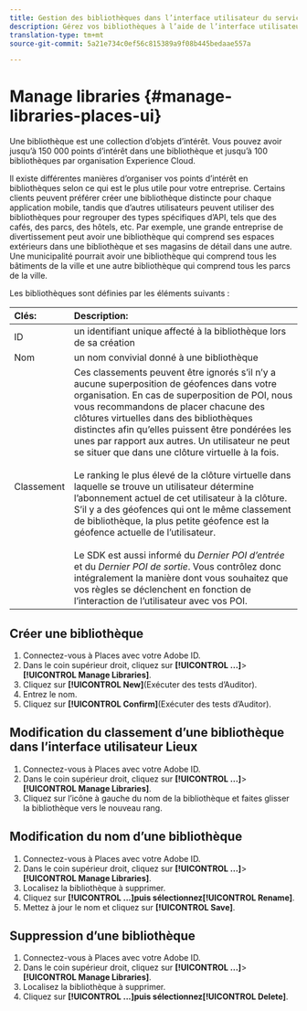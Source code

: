 ```yaml
---
title: Gestion des bibliothèques dans l’interface utilisateur du service Places
description: Gérez vos bibliothèques à l’aide de l’interface utilisateur du service Places.
translation-type: tm+mt
source-git-commit: 5a21e734c0ef56c815389a9f08b445bedaae557a

---
```



# Manage libraries {#manage-libraries-places-ui}

Une bibliothèque est une collection d’objets d’intérêt. Vous pouvez avoir jusqu’à 150 000 points d’intérêt dans une bibliothèque et jusqu’à 100 bibliothèques par organisation Experience Cloud.

Il existe différentes manières d’organiser vos points d’intérêt en bibliothèques selon ce qui est le plus utile pour votre entreprise. Certains clients peuvent préférer créer une bibliothèque distincte pour chaque application mobile, tandis que d’autres utilisateurs peuvent utiliser des bibliothèques pour regrouper des types spécifiques d’API, tels que des cafés, des parcs, des hôtels, etc. Par exemple, une grande entreprise de divertissement peut avoir une bibliothèque qui comprend ses espaces extérieurs dans une bibliothèque et ses magasins de détail dans une autre. Une municipalité pourrait avoir une bibliothèque qui comprend tous les bâtiments de la ville et une autre bibliothèque qui comprend tous les parcs de la ville.

Les bibliothèques sont définies par les éléments suivants :

| Clés: | Description: |
| :--- | :--- |
| ID | un identifiant unique affecté à la bibliothèque lors de sa création |
| Nom | un nom convivial donné à une bibliothèque |
| Classement | Ces classements peuvent être ignorés s’il n’y a aucune superposition de géofences dans votre organisation. En cas de superposition de POI, nous vous recommandons de placer chacune des clôtures virtuelles dans des bibliothèques distinctes afin qu’elles puissent être pondérées les unes par rapport aux autres. Un utilisateur ne peut se situer que dans une clôture virtuelle à la fois. <br><br>Le ranking le plus élevé de la clôture virtuelle dans laquelle se trouve un utilisateur détermine l’abonnement actuel de cet utilisateur à la clôture. S’il y a des géofences qui ont le même classement de bibliothèque, la plus petite géofence est la géofence actuelle de l’utilisateur. <br><br>Le SDK est aussi informé du *Dernier POI d’entrée* et du *Dernier POI de sortie*. Vous contrôlez donc intégralement la manière dont vous souhaitez que vos règles se déclenchent en fonction de l’interaction de l’utilisateur avec vos POI. |

## Créer une bibliothèque

1. Connectez-vous à Places avec votre Adobe ID.
1. Dans le coin supérieur droit, cliquez sur **[!UICONTROL ...]**>**[!UICONTROL Manage Libraries]**.
1. Cliquez sur **[!UICONTROL New]**(Exécuter des tests d’Auditor).
1. Entrez le nom.
1. Cliquez sur **[!UICONTROL Confirm]**(Exécuter des tests d’Auditor).

## Modification du classement d’une bibliothèque dans l’interface utilisateur Lieux

1. Connectez-vous à Places avec votre Adobe ID.
1. Dans le coin supérieur droit, cliquez sur **[!UICONTROL ...]**>**[!UICONTROL Manage Libraries]**.
1. Cliquez sur l’icône à gauche du nom de la bibliothèque et faites glisser la bibliothèque vers le nouveau rang.

## Modification du nom d’une bibliothèque

1. Connectez-vous à Places avec votre Adobe ID.
1. Dans le coin supérieur droit, cliquez sur **[!UICONTROL ...]**>**[!UICONTROL Manage Libraries]**.
1. Localisez la bibliothèque à supprimer.
1. Cliquez sur **[!UICONTROL ...]**puis sélectionnez**[!UICONTROL Rename]**.
1. Mettez à jour le nom et cliquez sur **[!UICONTROL Save]**.

## Suppression d’une bibliothèque

1. Connectez-vous à Places avec votre Adobe ID.
1. Dans le coin supérieur droit, cliquez sur **[!UICONTROL ...]**>**[!UICONTROL Manage Libraries]**.
1. Localisez la bibliothèque à supprimer.
1. Cliquez sur **[!UICONTROL ...]**puis sélectionnez**[!UICONTROL Delete]**.


